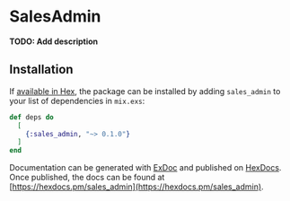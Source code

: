 # SalesAdmin

**TODO: Add description**

## Installation

If [available in Hex](https://hex.pm/docs/publish), the package can be installed
by adding `sales_admin` to your list of dependencies in `mix.exs`:

```elixir
def deps do
  [
    {:sales_admin, "~> 0.1.0"}
  ]
end
```

Documentation can be generated with [ExDoc](https://github.com/elixir-lang/ex_doc)
and published on [HexDocs](https://hexdocs.pm). Once published, the docs can
be found at [https://hexdocs.pm/sales_admin](https://hexdocs.pm/sales_admin).


